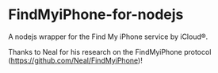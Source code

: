 FindMyiPhone-for-nodejs
=======================

A nodejs wrapper for the Find My iPhone service by iCloud®.

Thanks to Neal for his research on the FindMyiPhone protocol (https://github.com/Neal/FindMyiPhone)!
